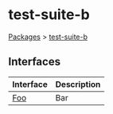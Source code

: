 # test-suite-b

[Packages](/) > [test-suite-b](/test-suite-b/)

## Interfaces

| Interface | Description |
| --- | --- |
| [Foo](/test-suite-b/foo-interface) | Bar |
